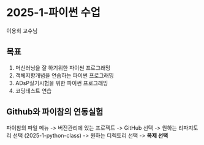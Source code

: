 # 2025-1-파이썬 수업
이용희 교수님
## 목표
1. 머신러닝을 잘 하기위한 파이썬 프로그래밍
2. 객체지향개념을 연습하는 파이썬 프로그래밍
3. ADsP실기시험을 위한 파이썬 프로그래밍
4. 코딩테스트 연습

## Github와 파이참의 연동실험
파이참의 파일 메뉴 -> 버전관리에 있는 프로젝트 -> GitHub 선택 
-> 원하는 리파지토리 선택 (2025-1-python-class) -> 원하는 디렉토리 선택
-> **복제 선택**
